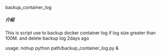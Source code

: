 backup_container_log

##### 介绍
This is script use to backup docker container log
if log size greater than 100M.
and delete backup log 2days ago

usage: nohup python path/backup_container_log.py &


